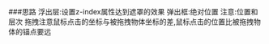 ###思路
    浮出层:设置z-index属性达到遮罩的效果
    弹出框:绝对位置
    注意:位置和层次
    拖拽注意鼠标点击的坐标与被拖拽物体坐标的差,鼠标点击的位置比被拖拽物体的锚点要远